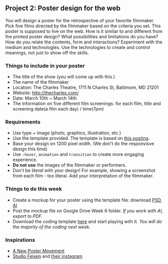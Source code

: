 ## Project 2: Poster design for the web
You will design a poster for the retrospective of your favorite filmmaker. Pick five films directed by the filmmaker based on the criteria you set. This poster is supposed to live on the web. How is it similar to and different from the printed poster design? What possibilities and limitations do you have? How do you relate the contents, form and interactions? Experiment with the medium and technologies. Use the technologies to create and control meanings, not just to show off the skills.

### Things to include in your poster
- The title of the show (you will come up with this.)
- The name of the filmmaker
- Location: The Charles Theatre, 1711 N Charles St, Baltimore, MD 21201
- Website: http://thecharles.com/
- Date: March 10th ~ March 14th
- The information on five different film screenings: for each film, title and screening date(a film each day) / time(7pm)

### Requirements
- Use type + image (photo, graphics, illustration, etc.)
- Use the template provided. The template is based on [this posting](http://j4n.co/blog/Creating-your-own-css-grid-system).
- Base your design on 1200 pixel width. (We don't do the responvisve design this time)
- Use `:hover`, `animation` and `transition` to create more engaging experience.
- **Do not use** the images of the filmmaker or performers.
- Don't be *literal* with your design! For example, showing a screenshot from each film - too literal. Add your interpretation of the filmmaker.

### Things to do this week
- Create a mockup for your poster using the template file: download [PSD](../../files/web-poster-mockup-template.psd), [AI](../../files/web-poster-mockup-template.ai)
- Post the mockup file on Google Drive Week 6 folder. *If you work with AI, export to PDF.*
- Download the coding template [here](../../files/web-poster-code-template.zip) and start playing with it. *You will do the majority of the coding next week.*

### Inspirations
- [A New Poster Movement](https://eyeondesign.aiga.org/a-new-poster-movement/)
- [Studio Feixen](http://www.studiofeixen.ch) and [their instagram](https://www.instagram.com/studiofeixen/)
